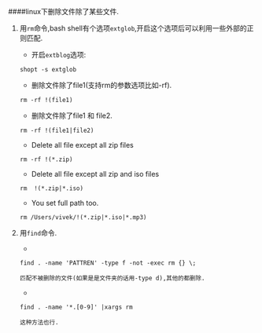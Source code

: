 ####linux下删除文件除了某些文件.

1. 用`rm`命令,bash shell有个选项`extglob`,开启这个选项后可以利用一些外部的正则匹配.

	* 开启`extblog`选项:
	
	`shopt -s extglob`

	* 删除文件除了file1(支持rm的参数选项比如-rf).

	`rm -rf !(file1)`

	* 删除文件除了file1 和 file2.

	`rm -rf !(file1|file2)`

	* Delete all file except all zip files

	`rm -rf !(*.zip)`

	* Delete all file except all zip and iso files

	`rm  !(*.zip|*.iso)`

	* You set full path too.

	`rm /Users/vivek/!(*.zip|*.iso|*.mp3)`

2. 用`find`命令.

	* 
	```
	find . -name 'PATTREN' -type f -not -exec rm {} \;
	
	匹配不被删除的文件(如果是是文件夹的话用-type d),其他的都删除.
	```	
	*
	```
	find . -name '*.[0-9]' |xargs rm
	
	这种方法也行.
	```
